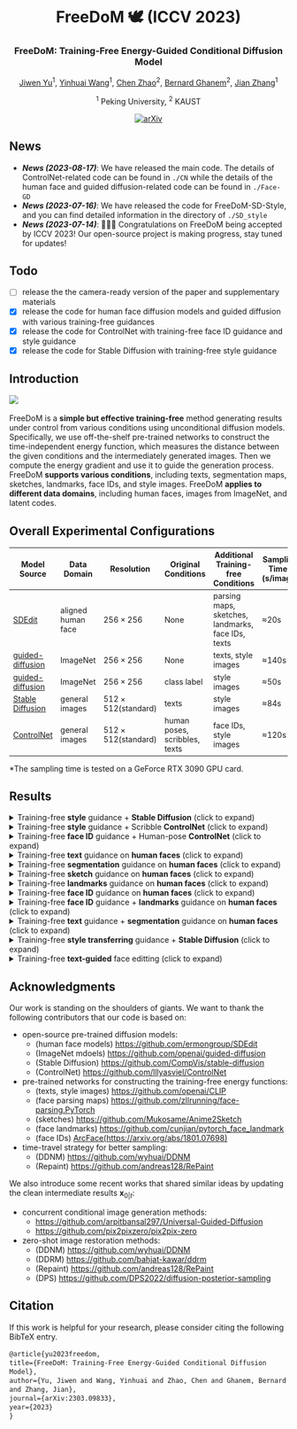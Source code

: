 <div align="center">
<h1>FreeDoM 🕊️ (ICCV 2023)</h1>
<h3>FreeDoM: Training-Free Energy-Guided Conditional Diffusion Model</h3>

[Jiwen Yu](https://vvictoryuki.github.io/website/)<sup>1</sup>, [Yinhuai Wang](https://wyhuai.github.io/info/)<sup>1</sup>, [Chen Zhao](https://scholar.google.com/citations?user=dUWdX5EAAAAJ)<sup>2</sup>, [Bernard Ghanem](https://www.bernardghanem.com/)<sup>2</sup>, [Jian Zhang](https://jianzhang.tech/)<sup>1</sup>

<sup>1</sup> Peking University, <sup>2</sup> KAUST

[![arXiv](https://img.shields.io/badge/arXiv-<2303.09833>-<COLOR>.svg)](https://arxiv.org/abs/2303.09833)

</div>

## News

- **_News (2023-08-17)_**: We have released the main code. The details of ControlNet-related code can be found in `./CN` while the details of the human face and guided diffusion-related code can be found in `./Face-GD`
- **_News (2023-07-16)_**: We have released the code for FreeDoM-SD-Style, and you can find detailed information in the directory of `./SD_style`
- **_News (2023-07-14)_**: 🎉🎉🎉 Congratulations on FreeDoM being accepted by ICCV 2023! Our open-source project is making progress, stay tuned for updates!

## Todo

- [ ] release the the camera-ready version of the paper and supplementary materials
- [x] release the code for human face diffusion models and guided diffusion with various training-free guidances
- [x] release the code for ControlNet with training-free face ID guidance and style guidance
- [x] release the code for Stable Diffusion with training-free style guidance 

## Introduction

![](./figure/overview.png)

FreeDoM is a **simple but effective training-free** method generating results under control from various conditions using unconditional diffusion models. Specifically, we use off-the-shelf pre-trained networks to construct the time-independent energy function, which measures the distance between the given conditions and the intermediately generated images. Then we compute the energy gradient and use it to guide the generation process. FreeDoM **supports various conditions**, including texts, segmentation maps, sketches, landmarks, face IDs, and style images. FreeDoM **applies to different data domains**, including human faces, images from ImageNet, and latent codes. 

## Overall Experimental Configurations

| Model Source                                                 | Data Domain        | Resolution               | Original Conditions           | Additional Training-free Conditions                | Sampling Time*(s/image) |
| ------------------------------------------------------------ | ------------------ | ------------------------ | ----------------------------- | -------------------------------------------------- | ----------------------- |
| [SDEdit](https://github.com/ermongroup/SDEdit)               | aligned human face | $256\times256$           | None                          | parsing maps, sketches, landmarks, face IDs, texts | ≈20s            |
| [guided-diffusion](https://github.com/openai/guided-diffusion) | ImageNet           | $256\times256$           | None                          | texts, style images                                | ≈140s           |
| [guided-diffusion](https://github.com/openai/guided-diffusion) | ImageNet           | $256\times256$           | class label                   | style images                                       | ≈50s            |
| [Stable Diffusion](https://github.com/CompVis/stable-diffusion) | general images     | $512\times512$(standard) | texts                         | style images                                       | ≈84s            |
| [ControlNet](https://github.com/lllyasviel/ControlNet)       | general images     | $512\times512$(standard) | human poses, scribbles, texts | face IDs, style images                             | ≈120s           |

*The sampling time is tested on a GeForce RTX 3090 GPU card.

## Results

<details>
    <summary>Training-free <strong>style</strong> guidance + <strong>Stable Diffusion</strong> (click to expand) </summary>
    <img src = "./figure/SD_style.png" width=6000>
</details>

<details>
    <summary>Training-free <strong>style</strong> guidance + Scribble <strong>ControlNet</strong> (click to expand)</summary>
    <img src="./figure/CN_style.png" width=2000>
</details>

<details>
    <summary>Training-free <strong>face ID</strong> guidance + Human-pose <strong>ControlNet</strong> (click to expand)</summary>
    <img src="./figure/CN_id.png" width=2000>
</details>

<details>
    <summary>Training-free <strong>text</strong> guidance on <strong>human faces</strong> (click to expand)</summary>
    <img src="./figure/text_face.png" width=2000>
</details>

<details>
    <summary>Training-free <strong>segmentation</strong> guidance on <strong>human faces</strong> (click to expand)</summary>
    <img src="./figure/seg_face.png" width=2000>
</details>

<details>
    <summary>Training-free <strong>sketch</strong> guidance on <strong>human faces</strong> (click to expand)</summary>
    <img src="./figure/sketch_face.png" width=2000>
</details>

<details>
    <summary>Training-free <strong>landmarks</strong> guidance on <strong>human faces</strong> (click to expand)</summary>
    <img src="./figure/landmark_face.png" width=2000>
</details>

<details>
    <summary>Training-free <strong>face ID</strong> guidance on <strong>human faces</strong> (click to expand)</summary>
    <img src="./figure/id_face.png" width=2000>
</details>
<details>    <summary>Training-free <strong>face ID</strong> guidance + <strong>landmarks</strong> guidance on <strong>human faces</strong> (click to expand)</summary>
    <img src="./figure/land+id.png" width=2000>
</details>

<details>    <summary>Training-free <strong>text</strong> guidance + <strong>segmentation</strong> guidance on <strong>human faces</strong> (click to expand)</summary>
    <img src="./figure/seg+text.png" width=2000>
</details>

<details>
    <summary>Training-free <strong>style transferring</strong> guidance + <strong>Stable Diffusion</strong> (click to expand)</summary>
    <img src="./figure/SD_style_transfer.png" width=2000>
</details>

<details>
    <summary>Training-free <strong>text-guided</strong> face editting (click to expand)</summary>
    <img src="./figure/face_edit.png" width=2000>
</details>

## Acknowledgments

Our work is standing on the shoulders of giants. We want to thank the following contributors that our code is based on:

- open-source pre-trained diffusion models:
  - (human face models) https://github.com/ermongroup/SDEdit
  - (ImageNet mdoels) https://github.com/openai/guided-diffusion
  - (Stable Diffusion) https://github.com/CompVis/stable-diffusion
  - (ControlNet) https://github.com/lllyasviel/ControlNet
- pre-trained networks for constructing the training-free energy functions:
  - (texts, style images) https://github.com/openai/CLIP
  - (face parsing maps) https://github.com/zllrunning/face-parsing.PyTorch
  - (sketches) https://github.com/Mukosame/Anime2Sketch
  - (face landmarks) https://github.com/cunjian/pytorch_face_landmark
  - (face IDs) [ArcFace(https://arxiv.org/abs/1801.07698)](https://arxiv.org/abs/1801.07698)
- time-travel strategy for better sampling:
  - (DDNM) https://github.com/wyhuai/DDNM
  - (Repaint) https://github.com/andreas128/RePaint

We also introduce some recent works that shared similar ideas by updating the clean intermediate results $\mathbf{x}_{0|t}$:

- concurrent conditional image generation methods:
  - https://github.com/arpitbansal297/Universal-Guided-Diffusion
  - https://github.com/pix2pixzero/pix2pix-zero
- zero-shot image restoration methods:
  - (DDNM) https://github.com/wyhuai/DDNM
  - (DDRM) https://github.com/bahjat-kawar/ddrm
  - (Repaint) https://github.com/andreas128/RePaint
  - (DPS) https://github.com/DPS2022/diffusion-posterior-sampling

## Citation

If this work is helpful for your research, please consider citing the following BibTeX entry.

```
@article{yu2023freedom,
title={FreeDoM: Training-Free Energy-Guided Conditional Diffusion Model},
author={Yu, Jiwen and Wang, Yinhuai and Zhao, Chen and Ghanem, Bernard and Zhang, Jian},
journal={arXiv:2303.09833},
year={2023}
}
```



